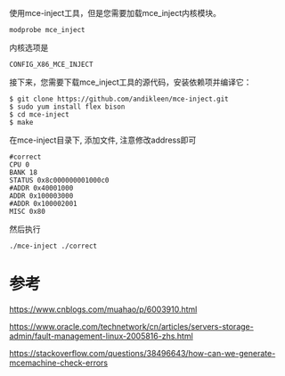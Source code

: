 使用mce-inject工具，但是您需要加载mce_inject内核模块。

```
modprobe mce_inject
```

内核选项是

```
CONFIG_X86_MCE_INJECT
```

接下来，您需要下载mce_inject工具的源代码，安装依赖项并编译它：

```
$ git clone https://github.com/andikleen/mce-inject.git
$ sudo yum install flex bison
$ cd mce-inject
$ make
```

在mce-inject目录下, 添加文件, 注意修改address即可

```
#correct
CPU 0
BANK 18
STATUS 0x8c000000001000c0
#ADDR 0x40001000
ADDR 0x100003000
#ADDR 0x100002001
MISC 0x80
```

然后执行

```
./mce-inject ./correct
```



# 参考

https://www.cnblogs.com/muahao/p/6003910.html

https://www.oracle.com/technetwork/cn/articles/servers-storage-admin/fault-management-linux-2005816-zhs.html

https://stackoverflow.com/questions/38496643/how-can-we-generate-mcemachine-check-errors
